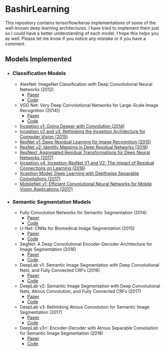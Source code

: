 # BashirLearning
This repository contains tensorflow/keras implementations of some of the well-known deep learning architectures. I 
have tried to implement them just so I could have a better understanding of each model. I hope this helps you as well. Please let me know if you notice any mistake or if you have a comment.

## Models Implemented
- ### Classification Models
    - AlexNet: ImageNet Classification with Deep Convolutional Neural Networks (2012)
        - [Paper](https://papers.nips.cc/paper/4824-imagenet-classification-with-deep-convolutional-neural-networks.pdf)
        - [Code](https://github.com/Bashirkazimi/BashirLearning/blob/master/src/alex_net.py)
    - VGG Net: Very Deep Convolutional Networks for Large-Scale Image Recognition (2014)]
        - [Paper](https://arxiv.org/pdf/1409.1556.pdf)
        - [Code](https://github.com/Bashirkazimi/BashirLearning/blob/master/src/vgg_net)
    - [Inception v1: Going Deeper with Convolution (2014)](https://arxiv.org/abs/1409.4842)
    - [Inception v2 and v3: Rethinking the Inception Architecture for Computer Vision (2015)](https://arxiv.org/pdf/1512.00567v3.pdf)
    - [ResNet v1: Deep Residual Learning for Image Recognition (2015)](https://arxiv.org/pdf/1512.03385v1.pdf)
    - [ResNet v2: Identity Mapping in Deep Residual Networks (2016)](https://arxiv.org/pdf/1603.05027.pdf)
    - [ResNext: Aggregated Residual Transformations for Deep Neural Networks (2017)](https://arxiv.org/pdf/1611.05431.pdf)
    - [Inception v4, Inception-ResNet V1 and V2: The impact of Residual 
    Connections on Learning (2016)](https://arxiv.org/pdf/1602.07261.pdf)
    - [Xception Model: Deep Learning with Depthwise Separable Convolutions (2017)](https://arxiv.org/pdf/1610.02357.pdf)
    - [MobileNet v1: Efficient Convolutional Neural Networks for Mobile Vision
    Applications (2017)](https://arxiv.org/pdf/1704.04861.pdf)
- ### Semantic Segmentation Models
    - Fully Convolution Networks for Semantic Segmentation (2014)
        - [Paper](https://people.eecs.berkeley.edu/~jonlong/long_shelhamer_fcn.pdf)
        - [Code](https://github.com/Bashirkazimi/BashirLearning/blob/master/src/fcn.py)
    - U-Net: CNNs for Biomedical Image Segmentation (2015) 
        - [Paper](https://arxiv.org/pdf/1505.04597.pdf)
        - [Code](https://github.com/Bashirkazimi/BashirLearning/blob/master/src/unet.py)
    - SegNet: A Deep Convolutional Encoder-Decoder Architecture for Image 
    Segmentation (2016)
        - [Paper](https://arxiv.org/pdf/1511.00561.pdf)
        - [Code](https://github.com/Bashirkazimi/BashirLearning/blob/master/src/seg_net.py)
    - DeepLab v1: Semantic Image Segmentation with Deep Convolutional Nets, 
    and Fully Connected CRFs (2016)
        - [Paper](https://arxiv.org/pdf/1412.7062.pdf)
        - [Code](https://github.com/Bashirkazimi/BashirLearning/blob/master/src/deeplab_v1.py)
    - DeepLab v2: Semantic Image Segmentation with Deep Convolutional Nets, 
    Atrous Convolution, and Fully Connected CRFs (2017)
        - [Paper](https://arxiv.org/pdf/1606.00915.pdf)
        - [Code](https://github.com/Bashirkazimi/BashirLearning/blob/master/src/deeplab_v2.py)
    - DeepLab v3: Rethinking Atrous Convolution for Semantic Image 
    Segmentation (2017)
        - [Paper](https://arxiv.org/pdf/1706.05587.pdf) 
        - [Code](https://github.com/Bashirkazimi/BashirLearning/blob/master/src/deeplab_v3.py)
    - DeepLab v3+: Encoder-Decoder with Atrous Separable Convolution for 
    Semantic Image Segmentation (2018) 
        - [Paper](https://arxiv.org/pdf/1802.02611.pdf) 
        - [Code](https://github.com/Bashirkazimi/BashirLearning/blob/master/src/deeplab_v3plus.py)
